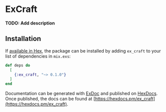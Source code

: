 # ExCraft

**TODO: Add description**

## Installation

If [available in Hex](https://hex.pm/docs/publish), the package can be installed
by adding `ex_craft` to your list of dependencies in `mix.exs`:

```elixir
def deps do
  [
    {:ex_craft, "~> 0.1.0"}
  ]
end
```

Documentation can be generated with [ExDoc](https://github.com/elixir-lang/ex_doc)
and published on [HexDocs](https://hexdocs.pm). Once published, the docs can
be found at [https://hexdocs.pm/ex_craft](https://hexdocs.pm/ex_craft).


